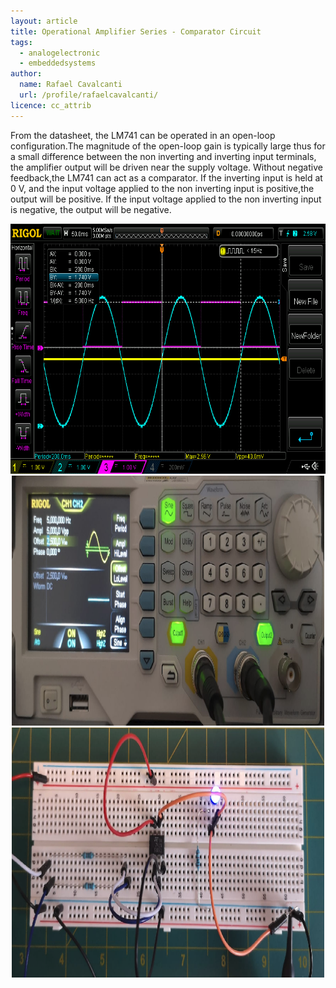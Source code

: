 ```yaml
---
layout: article
title: Operational Amplifier Series - Comparator Circuit
tags:
  - analogelectronic
  - embeddedsystems
author:
  name: Rafael Cavalcanti
  url: /profile/rafaelcavalcanti/
licence: cc_attrib
---
```


From the datasheet, the LM741 can be operated in an open-loop configuration.The magnitude of the open-loop gain is typically large thus for a small difference between the non inverting and inverting input terminals, the amplifier output will be driven near the supply voltage. Without negative feedback,the LM741 can act as a comparator. If the inverting input is held at 0 V, and the input voltage applied to the non inverting input is positive,the output will be positive. If the input voltage applied to the non inverting input is negative, the output will be negative.

<div style="text-align:center"><img src="/images/posts/00008-A.png" width="600" height="400" /></div>

<div style="text-align:center"><img src="/images/posts/00008-E.png" width="500" height="400"/></div>

<div style="text-align:center"><img src="/images/posts/00008-D.png" width="500" height="400"/></div>
